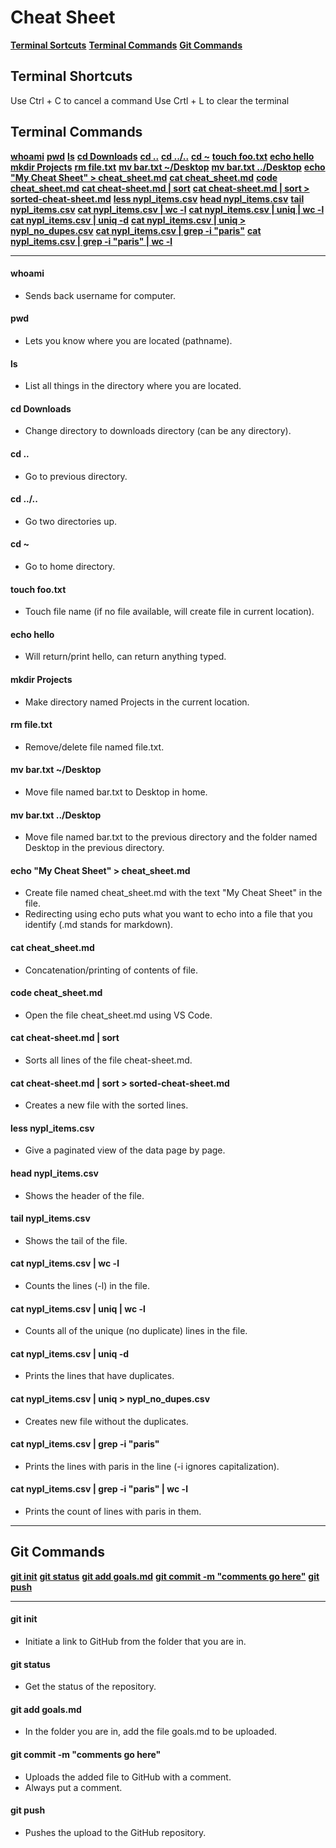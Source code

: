 # Cheat Sheet

**[Terminal Sortcuts](#terminal-shortcuts)**
**[Terminal Commands](#terminal-shortcuts)**
**[Git Commands](#git-commands)**

## Terminal Shortcuts
Use Ctrl + C to cancel a command
Use Crtl + L to clear the terminal

## Terminal Commands

**[whoami](#whoami)**
**[pwd](#pwd)**
**[ls](#ls)**
**[cd Downloads](#cd-downloads)**
**[cd ..](#cd-..)**
**[cd ../..](#cd-../..)**
**[cd ~](#cd-~)**
**[touch foo.txt](#touch-foo.txt)**
**[echo hello](#echo-hello)**
**[mkdir Projects](#mkdir-projects)**
**[rm file.txt](#rm-file.txt)**
**[mv bar.txt ~/Desktop](#mv-bar.txt-~/Desktop)**
**[mv bar.txt ../Desktop](#mv-bar.txt-~/Desktop)**
**[echo "My Cheat Sheet" > cheat_sheet.md](#echo-"My-Cheat-Sheet"->-cheat_sheet.md)**
**[cat cheat_sheet.md](#cat-cheat_sheet.md)**
**[code cheat_sheet.md](#code-cheat_sheet.md)**
**[cat cheat-sheet.md | sort](#cat-cheat-sheet.md-|-sort)**
**[cat cheat-sheet.md | sort > sorted-cheat-sheet.md](#cat-cheat-sheet.md-|-sort->-sorted-cheat-sheet.md)**
**[less nypl_items.csv](#less-nypl_items.csv)**
**[head nypl_items.csv](#head-nypl_items.csv)**
**[tail nypl_items.csv](#tail-nypl_items.csv)**
**[cat nypl_items.csv | wc -l](#cat-nypl_items.csv-|-wc--l)**
**[cat nypl_items.csv | uniq | wc -l](#cat-nypl_items.csv-|-uniq-|-wc--l)**
**[cat nypl_items.csv | uniq -d](#cat-nypl_items.csv-|-uniq--d)**
**[cat nypl_items.csv | uniq > nypl_no_dupes.csv](#cat-nypl_items.csv-|-uniq->-nypl_no_dupes.csv)**
**[cat nypl_items.csv | grep -i "paris"](#cat-nypl_items.csv-|-grep--i-"paris")**
**[cat nypl_items.csv | grep -i "paris" | wc -l](#cat-nypl_items.csv-|-grep--i-"paris"-|-wc--l)**

***

#### **whoami**
- Sends back username for computer.

#### **pwd**
- Lets you know where you are located (pathname).

#### **ls**
- List all things in the directory where you are located.

#### **cd Downloads**
- Change directory to downloads directory (can be any directory).

#### **cd ..**
- Go to previous directory.

#### **cd ../..**
- Go two directories up.

#### **cd ~**
- Go to home directory.

#### **touch foo.txt**
- Touch file name (if no file available, will create file in current location).

#### **echo hello**
- Will return/print hello, can return anything typed.

#### **mkdir Projects**
- Make directory named Projects in the current location.

#### **rm file.txt**
- Remove/delete file named file.txt.

#### **mv bar.txt ~/Desktop**
- Move file named bar.txt to Desktop in home.

#### **mv bar.txt ../Desktop**
- Move file named bar.txt to the previous directory and the folder named Desktop in the previous directory.

#### **echo "My Cheat Sheet" > cheat_sheet.md**
- Create file named cheat_sheet.md with the text "My Cheat Sheet" in the file.
- Redirecting using echo puts what you want to echo into a file that you identify (.md stands for markdown).

#### **cat cheat_sheet.md**
- Concatenation/printing of contents of file.

#### **code cheat_sheet.md**
- Open the file cheat_sheet.md using VS Code.

#### **cat cheat-sheet.md | sort**
- Sorts all lines of the file cheat-sheet.md.

#### **cat cheat-sheet.md | sort > sorted-cheat-sheet.md**
- Creates a new file with the sorted lines.

#### **less nypl_items.csv**
- Give a paginated view of the data page by page.

#### **head nypl_items.csv**
- Shows the header of the file.

#### **tail nypl_items.csv**
- Shows the tail of the file.

#### **cat nypl_items.csv | wc -l**
- Counts the lines (-l) in the file.

#### **cat nypl_items.csv | uniq | wc -l**
- Counts all of the unique (no duplicate) lines in the file.

#### **cat nypl_items.csv | uniq -d**
- Prints the lines that have duplicates.

#### **cat nypl_items.csv | uniq > nypl_no_dupes.csv**
- Creates new file without the duplicates.

#### **cat nypl_items.csv | grep -i "paris"**
- Prints the lines with paris in the line (-i ignores capitalization).

#### **cat nypl_items.csv | grep -i "paris" | wc -l**
- Prints the count of lines with paris in them.
***

## Git Commands

**[git init](#git-init)**
**[git status](#git-status)**
**[git add goals.md](#git-add-goals.md)**
**[git commit -m "comments go here"](#git-commit--m-"comments-go-here")**
**[git push](#git-push)**

***

#### git init
- Initiate a link to GitHub from the folder that you are in.

#### git status
- Get the status of the repository.

#### git add goals.md
- In the folder you are in, add the file goals.md to be uploaded.

#### git commit -m "comments go here"
- Uploads the added file to GitHub with a comment.
- Always put a comment.

#### git push
- Pushes the upload to the GitHub repository.